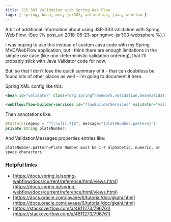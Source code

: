 ```yaml
---
title: JSR 303 Validation with Spring Web Flow
tags: [ spring, bean, mvc, jsr303, validation, java, webflow ]
---
```

A bit of additional information about using JSR-303 validation with Spring Web Flow. (See {% post_url 2018-05-23-springmvc-jsr303-websphere %}.)

I was hoping to use this instead of custom Java code with my Spring MVC/WebFlow application, but I think there are enough limitations in the simple use case (like non-deterministic validation ordering), that I'll probably stick with Java Validator code for now.

But, so that I don't lose the quick summary of it - that can doubtless be found lots of other places as well - I'm going to document it here.

Spring XML config like this:
```xml
<bean id="validator" class="org.springframework.validation.beanvalidation.LocalValidatorFactoryBean"/>

<webflow:flow-builder-services id="flowBuilderServices" validator="validator" ... />
```

Then annotations like:
```java
@Pattern(regexp = "^[\\w]{1,7}$", message="{plateNumber.pattern}")  
private String plateNumber;
```

And ValidationMessages.properties entries like:
```properties
plateNumber.pattern=Plate Number must be 1-7 alphabetic, numeric, or space characters
```

### Helpful links

*   [https://docs.spring.io/spring-webflow/docs/current/reference/html/views.html](https://docs.spring.io/spring-webflow/docs/current/reference/html/views.html)
*   [https://docs.oracle.com/javaee/6/tutorial/doc/gkahi.html](https://docs.oracle.com/javaee/6/tutorial/doc/gkahi.html)
*   [https://stackoverflow.com/a/4811273/796761](https://stackoverflow.com/a/4811273/796761)
